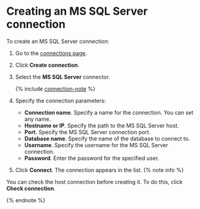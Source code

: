 # Creating an MS SQL Server connection

To create an MS SQL Server connection:

1. Go to the [connections page](https://datalens.yandex.ru/connections).

1. Click **Create connection**.

1. Select the **MS SQL Server** connector.

   {% include [connection-note](../../../_includes/datalens/datalens-connection-note.md) %}

1. Specify the connection parameters:
    - **Connection name**. Specify a name for the connection. You can set any name.
    - **Hostname or IP**. Specify the path to the MS SQL Server host.
    - **Port**. Specify the MS SQL Server connection port.
    - **Database name**. Specify the name of the database to connect to.
    - **Username**. Specify the username for the MS SQL Server connection.
    - **Password**. Enter the password for the specified user.

1. Click **Connect**. The connection appears in the list.
{% note info %}

You can check the host connection before creating it. To do this, click **Check connection**.

{% endnote %}

